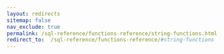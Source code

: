 ```yaml
---
layout: redirects
sitemap: false
nav_exclude: true
permalink: /sql-reference/functions-reference/string-functions.html
redirect_to:  /sql-reference/functions-reference/#string-functions
---
```

